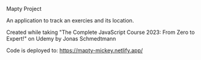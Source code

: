 Mapty Project

An application to track an exercies and its location. 

Created while taking "The Complete JavaScript Course 2023: From Zero to Expert!" on Udemy by Jonas Schmedtmann

Code is deployed to: https://mapty-mickey.netlify.app/